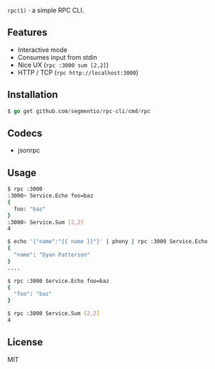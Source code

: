 
  `rpc(1)` &sdot; a simple RPC CLI.

## Features

  - Interactive mode
  - Consumes input from stdin
  - Nice UX (`rpc :3000 sum [2,2]`)
  - HTTP / TCP (`rpc http://localhost:3000`)

## Installation

  ```go
  $ go get github.com/segmentio/rpc-cli/cmd/rpc
  ```

## Codecs

  - jsonrpc

## Usage

  ```bash
  $ rpc :3000
  :3000> Service.Echo foo=baz
  {
    foo: "baz"
  }
  :3000> Service.Sum [2,2]
  4
  ```

  ```bash
  $ echo '{"name":"{{ name }}"}' | phony | rpc :3000 Service.Echo
  {
    "name": "Dyan Patterson"
  }
  ....
  ```

  ```bash
  $ rpc :3000 Service.Echo foo=baz
  {
    "foo": "baz"
  }
  ```

  ```bash
  $ rpc :3000 Service.Sum [2,2]
  4
  ```

## License

MIT
